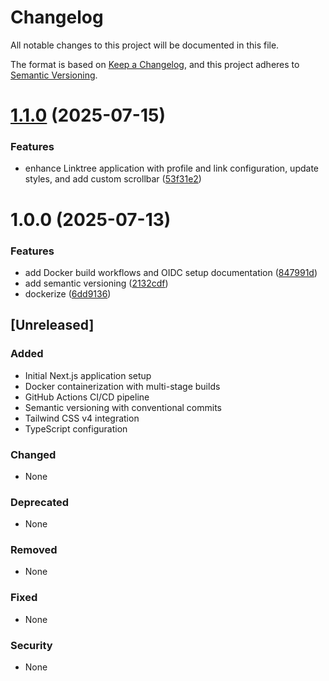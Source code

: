 # Changelog

All notable changes to this project will be documented in this file.

The format is based on [Keep a Changelog](https://keepachangelog.com/en/1.0.0/),
and this project adheres to [Semantic Versioning](https://semver.org/spec/v2.0.0.html).

# [1.1.0](https://github.com/Kyle-Bolin/test-site/compare/v1.0.0...v1.1.0) (2025-07-15)


### Features

* enhance Linktree application with profile and link configuration, update styles, and add custom scrollbar ([53f31e2](https://github.com/Kyle-Bolin/test-site/commit/53f31e28adeb35fc673a7c61c05ca130ba6dcba4))

# 1.0.0 (2025-07-13)


### Features

* add Docker build workflows and OIDC setup documentation ([847991d](https://github.com/Kyle-Bolin/test-site/commit/847991de76031d7051ebfd889b7bd274fdf9aa80))
* add semantic versioning ([2132cdf](https://github.com/Kyle-Bolin/test-site/commit/2132cdfd8034f9f4e3ea6b911e771ba446a27754))
* dockerize ([6dd9136](https://github.com/Kyle-Bolin/test-site/commit/6dd913610cc56cf2587befd9b44590de9f382d0f))

## [Unreleased]

### Added
- Initial Next.js application setup
- Docker containerization with multi-stage builds
- GitHub Actions CI/CD pipeline
- Semantic versioning with conventional commits
- Tailwind CSS v4 integration
- TypeScript configuration

### Changed
- None

### Deprecated
- None

### Removed
- None

### Fixed
- None

### Security
- None

